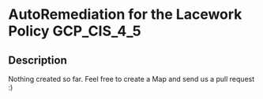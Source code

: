 # AutoRemediation for the Lacework Policy GCP_CIS_4_5

## Description
Nothing created so far. Feel free to create a Map and send us a pull request :)
